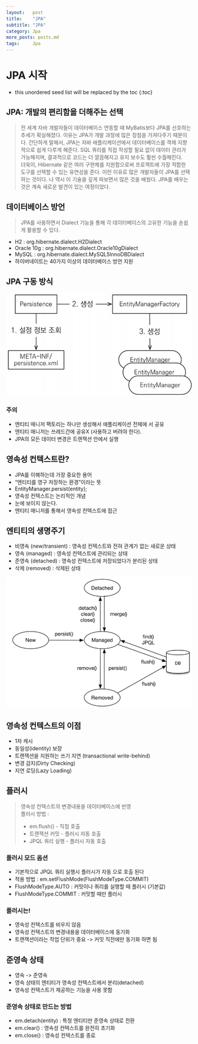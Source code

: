 ```yaml
---
layout:   post
title:    "JPA"
subtitle: "JPA"
category: Jpa
more_posts: posts.md
tags:     Jpa
---
```

# JPA 시작

<!--more-->
<!-- Table of contents -->
* this unordered seed list will be replaced by the toc
{:toc}

<!-- text -->

## JPA: 개발의 편리함을 더해주는 선택  
> 전 세계 자바 개발자들이 데이터베이스 연동할 때 MyBatis보다 JPA를 선호하는 추세가 확실해졌다. 이유는 JPA가 개발 과정에 많은 장점을 가져다주기 때문이다. 간단하게 말해서, JPA는 자바 애플리케이션에서 데이터베이스를 객체 지향적으로 쉽게 다루게 해준다. SQL 쿼리를 직접 작성할 필요 없이 데이터 관리가 가능해지며, 결과적으로 코드는 더 깔끔해지고 유지 보수도 훨씬 수월해진다.  
> 더욱이, Hibernate 같은 여러 구현체를 지원함으로써 프로젝트에 가장 적합한 도구를 선택할 수 있는 유연성을 준다. 이런 이유로 많은 개발자들이 JPA를 선택하는 것이다. 나 역시 이 기술을 깊게 파보면서 많은 것을 배웠다. JPA를 배우는 것은 계속 새로운 발견이 있는 여정이었다.
  
## 데이터베이스 방언
> JPA를 사용하면서 Dialect 기능을 통해 각 데이터베이스의 고유한 기능을 손쉽게 활용할 수 있다.  
- H2 : org.hibernate.dialect.H2Dialect 
- Oracle 10g : org.hibernate.dialect.Oracle10gDialect 
- MySQL : org.hibernate.dialect.MySQL5InnoDBDialect
- 하이버네이트는 40가지 이상의 데이터베이스 방언 지원

## JPA 구동 방식
![alt text](image.png)

### 주의  
- 엔티티 매니저 팩토리는 하나만 생성해서 애플리케이션 전체에 서 공유
- 엔티티 매니저는 쓰레드간에 공유X (사용하고 버려야 한다).
- JPA의 모든 데이터 변경은 트랜잭션 안에서 실행

## 영속성 컨텍스트란?
- JPA를 이해하는데 가장 중요한 용어
- “엔티티를 영구 저장하는 환경”이라는 뜻
- EntityManager.persist(entity);
- 영속성 컨텍스트는 논리적인 개념
- 눈에 보이지 않는다.
- 엔티티 매니저를 통해서 영속성 컨텍스트에 접근

## 엔티티의 생명주기
- 비영속 (new/transient) : 영속성 컨텍스트와 전혀 관계가 없는 새로운 상태
- 영속 (managed) : 영속성 컨텍스트에 관리되는 상태
- 준영속 (detached) : 영속성 컨텍스트에 저장되었다가 분리된 상태
- 삭제 (removed)  : 삭제된 상태

![alt text](image-1.png)

## 영속성 컨텍스트의 이점
- 1차 캐시
- 동일성(identity) 보장
- 트랜잭션을 지원하는 쓰기 지연 (transactional write-behind)
- 변경 감지(Dirty Checking)
- 지연 로딩(Lazy Loading)

## 플러시
> 영속성 컨텍스트의 변경내용을 데이터베이스에 반영  
> 플러시 방법 :  
> - em.flush() - 직접 호출
> - 트랜잭션 커밋 - 플러시 자동 호출
> - JPQL 쿼리 실행 - 플러시 자동 호출

### 플러시 모드 옵션
- 기본적으로 JPQL 쿼리 실행시 플러시가 자동 으로 호출 된다
- 적용 방법 : em.setFlushMode(FlushModeType.COMMIT)
- FlushModeType.AUTO : 커밋이나 쿼리를 실행할 때 플러시 (기본값)
- FlushModeType.COMMIT : 커밋할 때만 플러시

### 플러시는!
- 영속성 컨텍스트를 비우지 않음
- 영속성 컨텍스트의 변경내용을 데이터베이스에 동기화
- 트랜잭션이라는 작업 단위가 중요 -> 커밋 직전에만 동기화 하면 됨

## 준영속 상태
- 영속 -> 준영속
- 영속 상태의 엔티티가 영속성 컨텍스트에서 분리(detached)
- 영속성 컨텍스트가 제공하는 기능을 사용 못함

### 준영속 상태로 만드는 방법
- em.detach(entity) : 특정 엔티티만 준영속 상태로 전환
- em.clear() : 영속성 컨텍스트를 완전히 초기화
- em.close() : 영속성 컨텍스트를 종료

